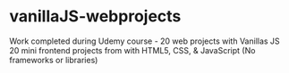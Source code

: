 # vanillaJS-webprojects

Work completed during Udemy course - 20 web projects with Vanillas JS
20 mini frontend projects from with HTML5, CSS, & JavaScript (No frameworks or libraries)
